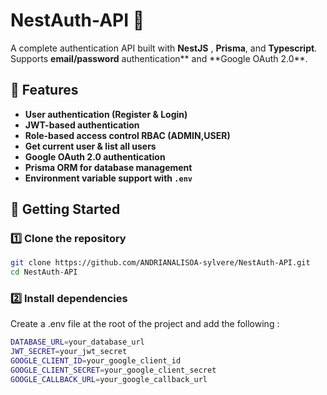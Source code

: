 # NestAuth-API :rocket:

A complete authentication API built with **NestJS** , **Prisma**, and **Typescript**.
Supports **email/password** authentication** and **Google OAuth 2.0\*\*.

## 📌 Features

- **User authentication (Register & Login)**
- **JWT-based authentication**
- **Role-based access control RBAC (ADMIN,USER)**
- **Get current user & list all users**
- **Google OAuth 2.0 authentication**
- **Prisma ORM for database management**
- **Environment variable support with `.env`**

## 🚀 Getting Started

### :one: Clone the repository

```sh
git clone https://github.com/ANDRIANALISOA-sylvere/NestAuth-API.git
cd NestAuth-API
```

### :two: Install dependencies

Create a .env file at the root of the project and add the following :

```sh
DATABASE_URL=your_database_url
JWT_SECRET=your_jwt_secret
GOOGLE_CLIENT_ID=your_google_client_id
GOOGLE_CLIENT_SECRET=your_google_client_secret
GOOGLE_CALLBACK_URL=your_google_callback_url
```
